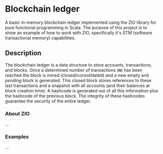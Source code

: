 # Blockchain ledger

A basic in-memory blockchain ledger implemented using the ZIO library for pure functional programming in Scala. The 
purpose of this project is to show an example of how to work with ZIO, specifically it's STM 
(software transactional memory) capabilities.

## Description

The blockchain ledger is a data structure to store accounts, transactions, and blocks. Once a determined number of 
transactions (**n**) has been reached the block is mined (closed/consolidated) and a new empty and *pending* block is 
generated. This closed block stores references to these last transactions and a snapshot with all accounts (and their 
balances at block creation time). A hashcode is generated out of all this information plus the hashcode of the 
previous block. The integrity of these hashcodes guarantee the security of the entire ledger.   

### About ZIO

...    

### Examples

...
